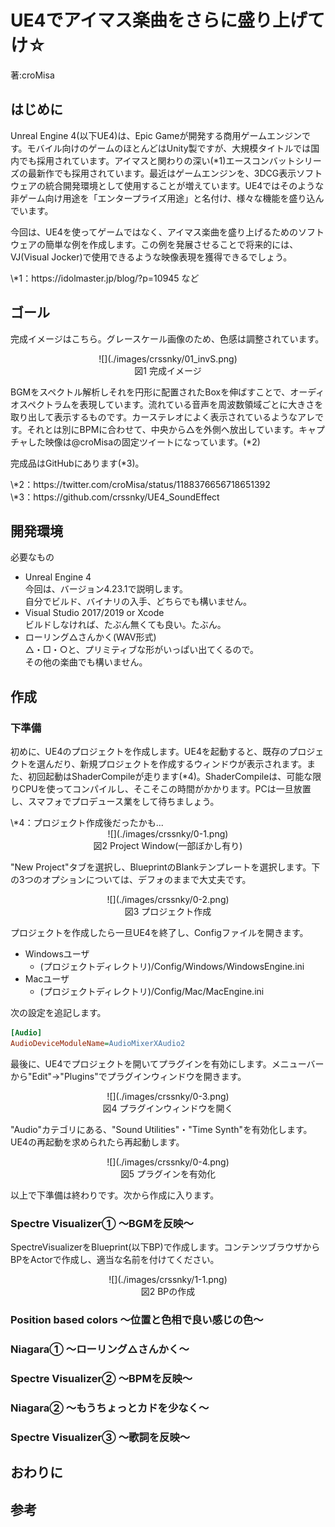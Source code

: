 # UE4でアイマス楽曲をさらに盛り上げてけ☆
<p class="right">著:croMisa</p>

## はじめに
Unreal Engine 4(以下UE4)は、Epic Gameが開発する商用ゲームエンジンです。モバイル向けのゲームのほとんどはUnity製ですが、大規模タイトルでは国内でも採用されています。アイマスと関わりの深い(\*1)エースコンバットシリーズの最新作でも採用されています。最近はゲームエンジンを、3DCG表示ソフトウェアの統合開発環境として使用することが増えています。UE4ではそのような非ゲーム向け用途を「エンタープライズ用途」と名付け、様々な機能を盛り込んでいます。

今回は、UE4を使ってゲームではなく、アイマス楽曲を盛り上げるためのソフトウェアの簡単な例を作成します。この例を発展させることで将来的には、VJ(Visual Jocker)で使用できるような映像表現を獲得できるでしょう。

<footer>\*1：https://idolmaster.jp/blog/?p=10945 など</footer>

## ゴール
完成イメージはこちら。グレースケール画像のため、色感は調整されています。
<center>![](./images/crssnky/01_invS.png)<br/>
図1 完成イメージ</center>

BGMをスペクトル解析しそれを円形に配置されたBoxを伸ばすことで、オーディオスペクトラムを表現しています。流れている音声を周波数領域ごとに大きさを取り出して表示するものです。カーステレオによく表示されているようなアレです。それとは別にBPMに合わせて、中央から△を外側へ放出しています。キャプチャした映像は@croMisaの固定ツイートになっています。(\*2)

完成品はGitHubにあります(\*3)。  

<footer>\*2：https://twitter.com/croMisa/status/1188376656718651392</footer>
<footer>\*3：https://github.com/crssnky/UE4_SoundEffect</footer>

## 開発環境
必要なもの
- Unreal Engine 4  
今回は、バージョン4.23.1で説明します。  
自分でビルド、バイナリの入手、どちらでも構いません。
- Visual Studio 2017/2019 or Xcode  
ビルドしなければ、たぶん無くても良い。たぶん。  
- ローリング△さんかく(WAV形式)  
△・□・○と、プリミティブな形がいっぱい出てくるので。  
その他の楽曲でも構いません。

## 作成
### 下準備
初めに、UE4のプロジェクトを作成します。UE4を起動すると、既存のプロジェクトを選んだり、新規プロジェクトを作成するウィンドウが表示されます。また、初回起動はShaderCompileが走ります(\*4)。ShaderCompileは、可能な限りCPUを使ってコンパイルし、そこそこの時間がかかります。PCは一旦放置し、スマフォでプロデュース業をして待ちましょう。

<footer>\*4：プロジェクト作成後だったかも...</footer>

<center>![](./images/crssnky/0-1.png)<br/>
図2 Project Window(一部ぼかし有り)</center>

"New Project"タブを選択し、BlueprintのBlankテンプレートを選択します。下の3つのオプションについては、デフォのままで大丈夫です。

<center>![](./images/crssnky/0-2.png)<br/>
図3 プロジェクト作成</center>

プロジェクトを作成したら一旦UE4を終了し、Configファイルを開きます。
- Windowsユーザ
  - (プロジェクトディレクトリ)/Config/Windows/WindowsEngine.ini
- Macユーザ
  - (プロジェクトディレクトリ)/Config/Mac/MacEngine.ini
  
次の設定を追記します。
```INI
[Audio]
AudioDeviceModuleName=AudioMixerXAudio2
```
最後に、UE4でプロジェクトを開いてプラグインを有効にします。メニューバーから"Edit"->"Plugins"でプラグインウィンドウを開きます。

<center>![](./images/crssnky/0-3.png)<br/>
図4 プラグインウィンドウを開く</center>

"Audio"カテゴリにある、"Sound Utilities"・"Time Synth"を有効化します。UE4の再起動を求められたら再起動します。

<center>![](./images/crssnky/0-4.png)<br/>
図5 プラグインを有効化</center>

以上で下準備は終わりです。次から作成に入ります。

### Spectre Visualizer① ～BGMを反映～
SpectreVisualizerをBlueprint(以下BP)で作成します。コンテンツブラウザからBPをActorで作成し、適当な名前を付けてください。  
<center>![](./images/crssnky/1-1.png)<br/>
図2 BPの作成</center>



### Position based colors ～位置と色相で良い感じの色～

### Niagara① ～ローリング△さんかく～

### Spectre Visualizer② ～BPMを反映～

### Niagara② ～もうちょっとカドを少なく～

### Spectre Visualizer③ ～歌詞を反映～

## おわりに

## 参考
